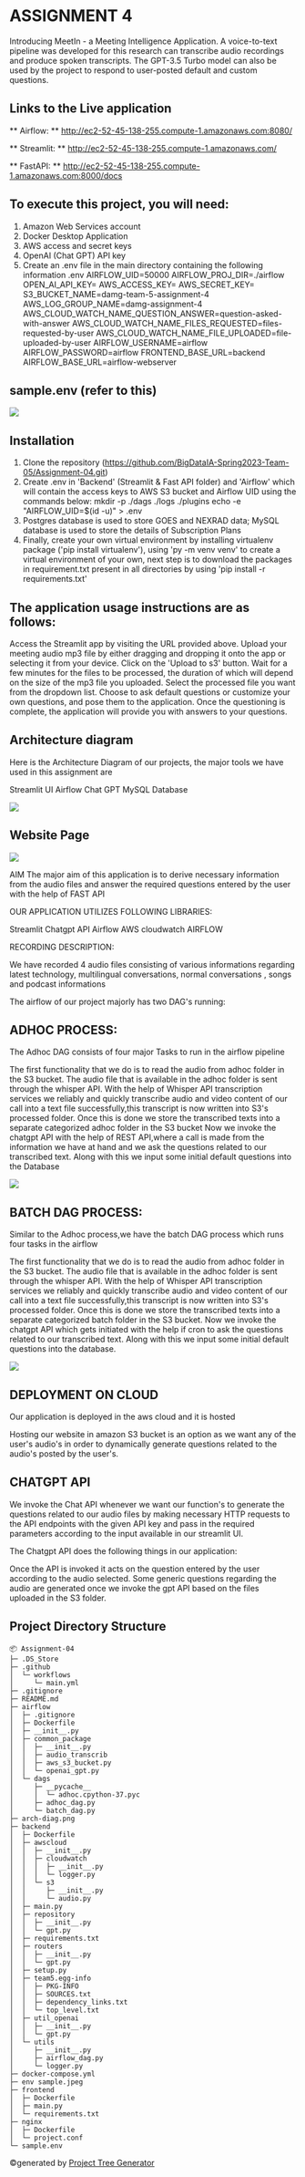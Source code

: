 # ASSIGNMENT 4
Introducing MeetIn - a Meeting Intelligence Application. A voice-to-text pipeline was developed for this research can transcribe audio recordings and produce spoken transcripts. The GPT-3.5 Turbo model can also be used by the project to respond to user-posted default and custom questions.

## Links to the Live application 

** Airflow: ** http://ec2-52-45-138-255.compute-1.amazonaws.com:8080/

** Streamlit: ** http://ec2-52-45-138-255.compute-1.amazonaws.com/

** FastAPI: ** http://ec2-52-45-138-255.compute-1.amazonaws.com:8000/docs

## To execute this project, you will need:

1. Amazon Web Services account
2. Docker Desktop Application
3. AWS access and secret keys
4. OpenAI (Chat GPT) API key
5. Create an .env file in the main directory containing the following information
   .env
   AIRFLOW_UID=50000
   AIRFLOW_PROJ_DIR=./airflow
   OPEN_AI_API_KEY=
   AWS_ACCESS_KEY=
   AWS_SECRET_KEY=
   S3_BUCKET_NAME=damg-team-5-assignment-4
   AWS_LOG_GROUP_NAME=damg-assignment-4
   AWS_CLOUD_WATCH_NAME_QUESTION_ANSWER=question-asked-with-answer
   AWS_CLOUD_WATCH_NAME_FILES_REQUESTED=files-requested-by-user
   AWS_CLOUD_WATCH_NAME_FILE_UPLOADED=file-uploaded-by-user
   AIRFLOW_USERNAME=airflow
   AIRFLOW_PASSWORD=airflow
   FRONTEND_BASE_URL=backend
   AIRFLOW_BASE_URL=airflow-webserver
   
## sample.env (refer to this)
<img src="https://github.com/BigDataIA-Spring2023-Team-05/Assignment-04/blob/main/env%20sample.jpeg">

   
## Installation
1. Clone the repository (https://github.com/BigDataIA-Spring2023-Team-05/Assignment-04.git)
2. Create .env in 'Backend' (Streamlit & Fast API folder) and 'Airflow' which will contain the access keys to AWS S3 bucket and Airflow UID using the commands below: mkdir -p ./dags ./logs ./plugins echo -e "AIRFLOW_UID=$(id -u)" > .env
3. Postgres database is used to store GOES and NEXRAD data; MySQL database is used to store the details of Subscription Plans
4. Finally, create your own virtual environment by installing virtualenv package ('pip install virtualenv'), using 'py -m venv venv' to create a virtual environment of your own, next step is to download the packages in requirement.txt present in all directories by using 'pip install -r requirements.txt'

## The application usage instructions are as follows:

Access the Streamlit app by visiting the URL provided above.
Upload your meeting audio mp3 file by either dragging and dropping it onto the app or selecting it from your device.
Click on the 'Upload to s3' button.
Wait for a few minutes for the files to be processed, the duration of which will depend on the size of the mp3 file you uploaded.
Select the processed file you want from the dropdown list.
Choose to ask default questions or customize your own questions, and pose them to the application.
Once the questioning is complete, the application will provide you with answers to your questions.


## Architecture diagram
Here is the Architecture Diagram of our projects, the major tools we have used in this assignment are

Streamlit UI
Airflow
Chat GPT
MySQL Database

<img src="https://github.com/BigDataIA-Spring2023-Team-05/Assignment-04/blob/main/ArchDiag.png">

## Website Page
<img src="https://github.com/varshahindupur09/MeetIn_Intelligent_Meeting_Application/blob/main/meetin_firstpage.png"></img>

AIM
The major aim of this application is to derive necessary information from the audio files and answer the required questions entered by the user with the help of FAST API

OUR APPLICATION UTILIZES FOLLOWING LIBRARIES:

Streamlit
Chatgpt API
Airflow
AWS cloudwatch
AIRFLOW

RECORDING DESCRIPTION:

We have recorded 4 audio files consisting of various informations regarding latest technology, multilingual conversations, normal conversations , songs and podcast informations

The airflow of our project majorly has two DAG's running:

## ADHOC PROCESS:

The Adhoc DAG consists of four major Tasks to run in the airflow pipeline

The first functionality that we do is to read the audio from adhoc folder in the S3 bucket.
The audio file that is available in the adhoc folder is sent through the whisper API.
With the help of Whisper API transcription services we reliably and quickly transcribe audio and video content of our call into a text file successfully,this transcript is now written into S3's processed folder.
Once this is done we store the transcribed texts into a separate categorized adhoc folder in the S3 bucket
Now we invoke the chatgpt API with the help of REST API,where a call is made from the information we have at hand and we ask the questions related to our transcribed text.
Along with this we input some initial default questions into the Database

<img src="https://github.com/varshahindupur09/MeetIn_Meeting_Intelligence_Application/blob/main/meetin_airflow_adhoc_dag.png"></img>

## BATCH DAG PROCESS:

Similar to the Adhoc process,we have the batch DAG process which runs four tasks in the airflow

The first functionality that we do is to read the audio from adhoc folder in the S3 bucket.
The audio file that is available in the adhoc folder is sent through the whisper API.
With the help of Whisper API transcription services we reliably and quickly transcribe audio and video content of our call into a text file successfully,this transcript is now written into S3's processed folder.
Once this is done we store the transcribed texts into a separate categorized batch folder in the S3 bucket.
Now we invoke the chatgpt API which gets initiated with the help if cron to ask the questions related to our transcribed text.
Along with this we input some initial default questions into the database.

<img src="https://github.com/varshahindupur09/MeetIn_Meeting_Intelligence_Application/blob/main/meetin_airflow_batch_dag.png"></img>

## DEPLOYMENT ON CLOUD
Our application is deployed in the aws cloud and it is hosted

Hosting our website in amazon S3 bucket is an option as we want any of the user's audio's in order to dynamically generate questions related to the audio's posted by the user's.

## CHATGPT API
We invoke the Chat API whenever we want our function's to generate the questions related to our audio files by making necessary HTTP requests to the API endpoints with the given API key and pass in the required parameters according to the input available in our streamlit UI.

The Chatgpt API does the following things in our application:

Once the API is invoked it acts on the question entered by the user according to the audio selected.
Some generic questions regarding the audio are generated once we invoke the gpt API based on the files uploaded in the S3 folder.


## Project Directory Structure
```
📦 Assignment-04
├─ .DS_Store
├─ .github
│  └─ workflows
│     └─ main.yml
├─ .gitignore
├─ README.md
├─ airflow
│  ├─ .gitignore
│  ├─ Dockerfile
│  ├─ __init__.py
│  ├─ common_package
│  │  ├─ __init__.py
│  │  ├─ audio_transcrib
│  │  ├─ aws_s3_bucket.py
│  │  └─ openai_gpt.py
│  └─ dags
│     ├─ __pycache__
│     │  └─ adhoc.cpython-37.pyc
│     ├─ adhoc_dag.py
│     └─ batch_dag.py
├─ arch-diag.png
├─ backend
│  ├─ Dockerfile
│  ├─ awscloud
│  │  ├─ __init__.py
│  │  ├─ cloudwatch
│  │  │  ├─ __init__.py
│  │  │  └─ logger.py
│  │  └─ s3
│  │     ├─ __init__.py
│  │     └─ audio.py
│  ├─ main.py
│  ├─ repository
│  │  ├─ __init__.py
│  │  └─ gpt.py
│  ├─ requirements.txt
│  ├─ routers
│  │  ├─ __init__.py
│  │  └─ gpt.py
│  ├─ setup.py
│  ├─ team5.egg-info
│  │  ├─ PKG-INFO
│  │  ├─ SOURCES.txt
│  │  ├─ dependency_links.txt
│  │  └─ top_level.txt
│  ├─ util_openai
│  │  ├─ __init__.py
│  │  └─ gpt.py
│  └─ utils
│     ├─ __init__.py
│     ├─ airflow_dag.py
│     └─ logger.py
├─ docker-compose.yml
├─ env sample.jpeg
├─ frontend
│  ├─ Dockerfile
│  ├─ main.py
│  └─ requirements.txt
├─ nginx
│  ├─ Dockerfile
│  └─ project.conf
└─ sample.env
```
©generated by [Project Tree Generator](https://woochanleee.github.io/project-tree-generator)
